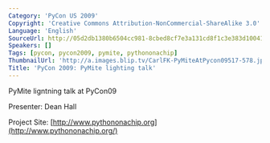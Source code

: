 ```yaml
---
Category: 'PyCon US 2009'
Copyright: 'Creative Commons Attribution-NonCommercial-ShareAlike 3.0'
Language: 'English'
SourceUrl: http://05d2db1380b6504cc981-8cbed8cf7e3a131cd8f1c3e383d10041.r93.cf2.rackcdn.com/pycon-us-2009/208_pycon-2009-pymite-lighting-talk.mp4
Speakers: []
Tags: [pycon, pycon2009, pymite, pythononachip]
ThumbnailUrl: 'http://a.images.blip.tv/CarlFK-PyMiteAtPycon09517-578.jpg'
Title: 'PyCon 2009: PyMite lighting talk'
---
```

PyMite ligntning talk at PyCon09

  
Presenter: Dean Hall

  
Project Site: [http://www.pythononachip.org](http://www.pythononachip.org/)
